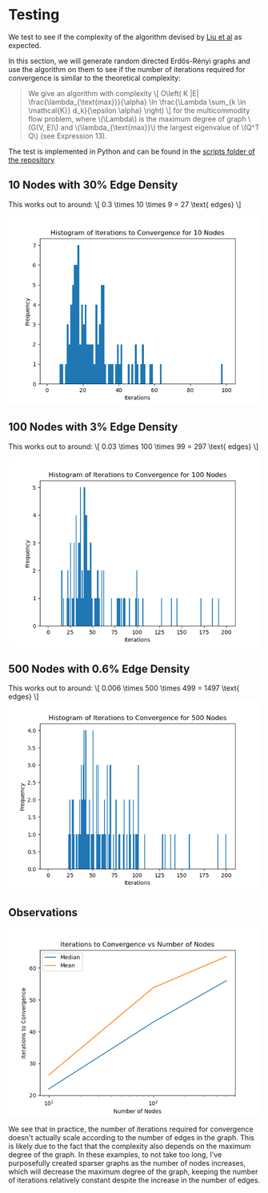 # Testing

We test to see if the complexity of the algorithm devised by [Liu et al](https://doi.org/10.48550/arXiv.2108.07549) as expected.

In this section, we will generate random directed Erdős-Rényi graphs and use the algorithm on them to see if the number of iterations required for convergence is similar to the theoretical complexity:

> We give an algorithm with complexity 
> \\[
> O\left( K |E| \frac{\lambda_{\text{max}}}{\alpha} \ln \frac{\Lambda \sum_{k \in \mathcal{K}} d_k}{\epsilon \alpha} \right)
> \\]
> for the multicommodity flow problem, where \\(\Lambda\\) is the maximum degree of graph \\(G(V, E)\\) and \\(\lambda_{\text{max}}\\) the largest eigenvalue of \\(Q^T Q\\) (see Expression 13).



The test is implemented in Python and can be found in the [scripts folder of the repository](https://github.com/nthieu173/localized-multicommodity-flow/blob/main/src/scripts/algorithm_convergence_histogram.py)

## 10 Nodes with 30% Edge Density

This works out to around:
\\[
0.3 \times 10 \times 9 = 27 \text{ edges}
\\]

![Convergence for 10 nodes Histogram](./images/algorithm_convergence_histogram_10.png)

## 100 Nodes with 3% Edge Density

This works out to around:
\\[
0.03 \times 100 \times 99 = 297 \text{ edges}
\\]

![Convergence for 100 nodes Histogram](./images/algorithm_convergence_histogram_100.png)

## 500 Nodes with 0.6% Edge Density

This works out to around:
\\[
0.006 \times 500 \times 499 = 1497 \text{ edges}
\\]
![Convergence for 500 nodes Histogram](./images/algorithm_convergence_histogram_500.png)

## Observations

![Mean and Median Convergence](./images/algorithm_convergence_histogram_mean.png)

We see that in practice, the number of iterations required for convergence doesn't actually scale according to the number of edges in the graph. This is likely due to the fact that the complexity also depends on the maximum degree of the graph. In these examples, to not take too long, I've purposefully created sparser graphs as the number of nodes increases, which will decrease the maximum degree of the graph, keeping the number of iterations relatively constant despite the increase in the number of edges.
